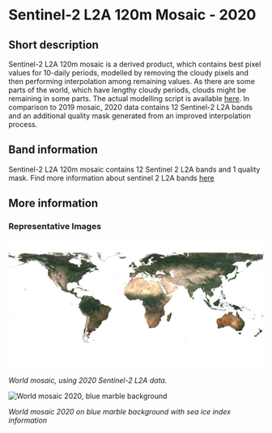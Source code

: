# Sentinel-2 L2A 120m Mosaic - 2020

## Short description

Sentinel-2 L2A 120m mosaic is a derived product, which contains best pixel values for 10-daily periods, modelled by removing the cloudy pixels and then performing interpolation among remaining values. As there are some parts of the world, which have lengthy cloudy periods, clouds might be remaining in some parts. The actual modelling script is available [here](https://sentinel-hub.github.io/custom-scripts/sentinel-2/interpolated_time_series/). In comparison to 2019 mosaic, 2020 data contains 12 Sentinel-2 L2A bands and an additional quality mask generated from an improved interpolation process.

## Band information  
Sentinel-2 L2A 120m mosaic contains 12 Sentinel 2 L2A bands and 1 quality mask. Find more information about sentinel 2 L2A bands [here](https://docs.sentinel-hub.com/api/latest/data/sentinel-2-l2a/#available-bands-and-data)

## More information  

### Representative Images

![World mosaic 2020](world_mosaic_2020.png)

*World mosaic, using 2020 Sentinel-2 L2A data.*  


![World mosaic 2020, blue marble background](world_mosaic_2020_blue_marble.png)

*World mosaic 2020 on blue marble background with sea ice index information*


